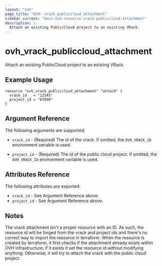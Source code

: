 ```yaml
---
layout: "ovh"
page_title: "OVH: vrack_publiccloud_attachment"
sidebar_current: "docs-ovh-resource-vrack-publiccloud-attachment"
description: |-
  Attach an existing PublicCloud project to an existing VRack.
---
```


# ovh_vrack\_publiccloud\_attachment

Attach an existing PublicCloud project to an existing VRack.

## Example Usage

```
resource "ovh_vrack_publiccloud_attachment" "attach" {
  vrack_id   = "12345"
  project_id = "67890"
}
```

## Argument Reference

The following arguments are supported:

* `vrack_id` - (Required) The id of the vrack. If omitted, the `OVH_VRACK_ID`
    environment variable is used.

* `project_id` - (Required) The id of the public cloud project. If omitted,
    the `OVH_VRACK_ID` environment variable is used.

## Attributes Reference

The following attributes are exported:

* `vrack_id` - See Argument Reference above.
* `project_id` - See Argument Reference above.

## Notes

The vrack attachment isn't a proper resource with an ID. As such, the resource id will
be forged from the vrack and project ids and there's no correct way to import the
resource in terraform. When the resource is created by terraform, it first checks if the
attachment already exists within OVH infrastructure; if it exists it set the resource id
without modifying anything. Otherwise, it will try to attach the vrack with the public
cloud project.
